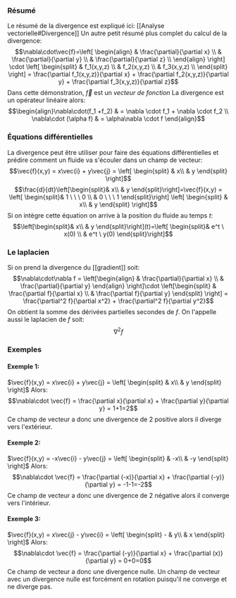 ### Résumé
Le résumé de la divergence est expliqué ici: [[Analyse vectorielle#Divergence]] 
Un autre petit résumé plus complet du calcul de la divergence:$$\nabla\cdot\vec{f}=\left[ \begin{align} & \frac{\partial}{\partial x} \\ & \frac{\partial}{\partial y} \\
& \frac{\partial}{\partial z} \\ \end{align} \right] \cdot \left[ \begin{split} & f_1(x,y,z) \\ & f_2(x,y,z) \\
& f_3(x,y,z) \\ \end{split} \right] = \frac{\partial f_1(x,y,z)}{\partial x} + \frac{\partial f_2(x,y,z)}{\partial y} + \frac{\partial f_3(x,y,z)}{\partial z}$$
Dans cette démonstration, $\vec{f}$ est un *vecteur de fonction*
La divergence est un opérateur linéaire alors: $$\begin{align}\nabla\cdot(f_1 +f_2) & = \nabla \cdot f_1 + \nabla \cdot f_2 \\
\nabla\cdot (\alpha f) & = \alpha\nabla \cdot f
\end{align}$$
### Équations différentielles
La divergence peut être utiliser pour faire des équations différentielles et prédire comment un fluide va s'écouler dans un champ de vecteur:$$\vec{f}(x,y) = x\vec{i} + y\vec{j} = \left[ \begin{split} & x\\ & y \end{split} \right]$$
$$\frac{d}{dt}\left[\begin{split}& x\\ & y \end{split}\right]=\vec{f}(x,y) = \left[ \begin{split}& 1 \ \ \ 0 \\ & 0 \ \ \ 1 \end{split}\right] \left[ \begin{split} & x\\ & y \end{split} \right]$$
Si on intègre cette équation on arrive à la position du fluide au temps $t$: $$\left[\begin{split}& x\\ & y \end{split}\right](t)=\left[ \begin{split}& e^t \ x(0) \\ & e^t \ y(0) \end{split}\right]$$
### Le laplacien
Si on prend la divergence du [[gradient]] soit: $$\nabla\cdot\nabla f = \left[\begin{align} & \frac{\partial}{\partial x} \\ & \frac{\partial}{\partial y} \end{align} \right]\cdot \left[\begin{split} & \frac{\partial f}{\partial x} \\ & \frac{\partial f}{\partial y} \end{split} \right] = \frac{\partial^2 f}{\partial x^2} + \frac{\partial^2 f}{\partial y^2}$$
On obtient la somme des dérivées partielles secondes de $f$. On l'appelle aussi le laplacien de $f$ soit: $$\nabla^2f$$
### Exemples
#### Exemple 1:
$\vec{f}(x,y) = x\vec{i} + y\vec{j} = \left[ \begin{split} & x\\ & y \end{split} \right]$ 
Alors: $$\nabla\cdot \vec{f} = \frac{\partial x}{\partial x} + \frac{\partial y}{\partial y} = 1+1=2$$
Ce champ de vecteur a donc une divergence de 2 positive alors il diverge vers l'extérieur.

#### Exemple 2:
$\vec{f}(x,y) = -x\vec{i} - y\vec{j} = \left[ \begin{split} & -x\\ & -y \end{split} \right]$ 
Alors: $$\nabla\cdot \vec{f} = \frac{\partial (-x)}{\partial x} + \frac{\partial (-y)}{\partial y} = -1-1=-2$$
Ce champ de vecteur a donc une divergence de 2 négative alors il converge vers l'intérieur.
#### Exemple 3:
$\vec{f}(x,y) = x\vec{j} - y\vec{i} = \left[ \begin{split} - & y\\ & x \end{split} \right]$ 
Alors: $$\nabla\cdot \vec{f} = \frac{\partial (-y)}{\partial x} + \frac{\partial (x)}{\partial y} = 0+0=0$$
Ce champ de vecteur a donc une divergence nulle. Un champ de vecteur avec un divergence nulle est forcément en rotation puisqu'il ne converge et ne diverge pas.